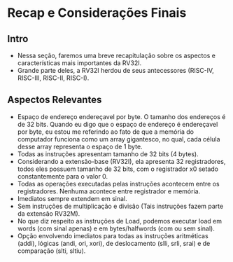 # Recap e Considerações Finais

## Intro
* Nessa seção, faremos uma breve recapitulação sobre os aspectos e características mais importantes da RV32I.
* Grande parte deles, a RV32I herdou de seus antecessores (RISC-IV, RISC-III, RISC-II, RISC-I).

## Aspectos Relevantes
* Espaço de endereço endereçavel por byte. O tamanho dos endereços é de 32 bits. Quando eu digo que o espaço de endereço é endereçavel por byte, eu estou me referindo ao fato de que a memória do computador funciona como um array gigantesco, no qual, cada célula desse array representa o espaço de 1 byte.
* Todas as instruções apresentam tamanho de 32 bits (4 bytes).
* Considerando a extensão-base (RV32I), ela apresenta 32 registradores, todos eles possuem tamanho de 32 bits, com o registrador x0 setado constantemente para o valor 0.
* Todas as operações executadas pelas instruções acontecem entre os registradores. Nenhuma acontece entre registrador e memória.
* Imediatos sempre extendem em sinal.
* Sem instruções de multiplicação e divisão (Tais instruções fazem parte da extensão RV32M).
* No que diz respeito as instruções de Load, podemos executar load em words (com sinal apenas) e em bytes/halfwords (com ou sem sinal).
* Opção envolvendo imediatos para todas as instruções aritméticas (addi), lógicas (andi, ori, xori), de deslocamento (slli, srli, srai) e de comparação (slti, sltiu).
